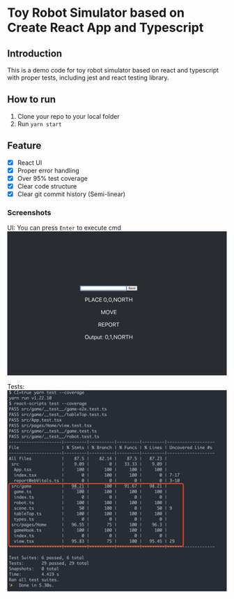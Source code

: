 # Toy Robot Simulator based on Create React App and Typescript

## Introduction
This is a demo code for toy robot simulator based on react and typescript with proper tests, including jest and react testing library.

## How to run
1. Clone your repo to your local folder
2. Run `yarn start`
   

## Feature
- [x] React UI
- [x] Proper error handling 
- [x] Over 95% test coverage
- [x] Clear code structure
- [x] Clear git commit history (Semi-linear)

### Screenshots
UI: You can press `Enter` to execute cmd
![UI](./docs/UI.jpg)

Tests: 
![Tests](./docs/test.jpg)